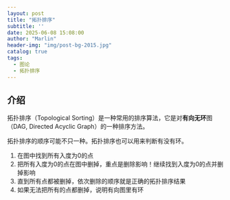 ```yaml
---
layout: post
title: "拓扑排序"
subtitle: ''
date: 2025-06-08 15:08:00
author: "Marlin"
header-img: "img/post-bg-2015.jpg"
catalog: true
tags:
  - 图论
  - 拓扑排序
---
```


## 介绍

拓扑排序（Topological Sorting）是一种常用的排序算法，它是对**有向无环**图（DAG, Directed Acyclic Graph）的一种排序方法。

拓扑排序的顺序可能不只一种。拓扑排序也可以用来判断有没有环。
1. 在图中找到所有入度为0的点
2. 把所有入度为0的点在图中删掉，重点是删除影响！继续找到入度为0的点并删掉影响
3. 直到所有点都被删掉，依次删除的顺序就是正确的拓扑排序结果
4. 如果无法把所有的点都删掉，说明有向图里有环

```cpp

```